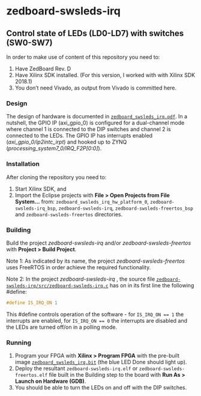 # zedboard-swsleds-irq
## Control state of LEDs (LD0-LD7) with switches (SW0-SW7)

In order to make use of content of this repository you need to:
1. Have ZedBoard Rev. D
1. Have Xilinx SDK installed. (For this version, I worked with with Xilinx SDK 2018.1)
1. You don’t need Vivado, as output from Vivado is committed here.

### Design
The design of hardware is documented in [`zedboard_swsleds_irq.pdf`](https://github.com/zdzislaw-s/zedboard-swsleds-irq/blob/master/zedboard_swsleds_irq.pdf). In a nutshell, the GPIO IP (axi_gpio_0) is configured for a dual-channel mode where channel 1 is connected to the DIP switches and channel 2 is connected to the LEDs. The GPIO IP has interrupts enabled (_axi_gpio_0/ip2intc_irpt_) and hooked up to ZYNQ (_processing_system7_0/IRQ_F2P[0:0]_).

### Installation
After cloning the repository you need to:
1. Start Xilinx SDK, and
1. Import the Eclipse projects with **File > Open Projects from File System...** from:  `zedboard_swsleds_irq_hw_platform_0`, `zedboard-swsleds-irq_bsp`, `zedboard-swsleds-irq`, `zedboard-swsleds-freertos_bsp` and `zedboard-swsleds-freertos` directories.

### Building
Build the project _zedboard-swsleds-irq_ and/or _zedboard-swsleds-freertos_ with **Project > Build Project**.

Note 1: As indicated by its name, the project _zedboard-swsleds-freertos_ uses FreeRTOS in order achieve the required functionality.

Note 2: In the project _zedboard-swsleds-irq_ , the source file [`zedboard-swsleds-irq/src/zedboard-swsleds-irq.c`](https://github.com/zdzislaw-s/zedboard-swsleds-irq/blob/master/zedboard-swsleds-irq/src/zedboard-swsleds-irq.c) has on in its first line the following #define:
```c
#define IS_IRQ_ON 1
```
This #define controls operation of the software - for `IS_IRQ_ON == 1` the interrupts are enabled, for `IS_IRQ_ON == 0` the interrupts are disabled and the LEDs are turned off/on in a polling mode.

### Running
1. Program your FPGA with **Xilinx > Program FPGA** with the pre-built image [`zedboard_swsleds_irq.bit`](https://github.com/zdzislaw-s/zedboard-swsleds-irq/blob/master/zedboard_swsleds_irq.bit) (the blue LED Done should light up).
1. Deploy the resultant `zedboard-swsleds-irq.elf` or `zedboard-swsleds-freertos.elf` file built in the Building step to the board with **Run As > Launch on Hardware (GDB)**.
1. You should be able to turn the LEDs on and off with the DIP switches.
